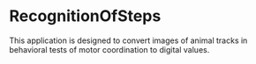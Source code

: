 # RecognitionOfSteps
This application is designed to convert  images of animal tracks in behavioral tests of motor coordination to digital values.
